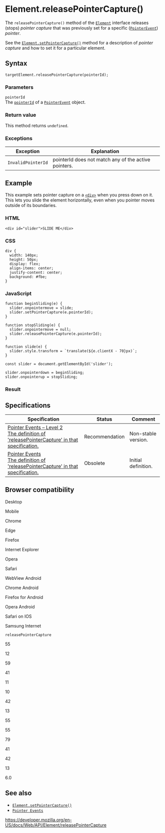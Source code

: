 # Element.releasePointerCapture()

The `releasePointerCapture()` method of the [`Element`](../element) interface releases (stops) _pointer capture_ that was previously set for a specific ([`PointerEvent`](../pointerevent)) _pointer_.

See the [`Element.setPointerCapture()`](setpointercapture) method for a description of _pointer capture_ and how to set it for a particular element.

## Syntax

    targetElement.releasePointerCapture(pointerId);

### Parameters

`pointerId`  
The [`pointerId`](../pointerevent/pointerid) of a [`PointerEvent`](../pointerevent) object.

### Return value

This method returns `undefined`.

### Exceptions

<table><thead><tr class="header"><th>Exception</th><th>Explanation</th></tr></thead><tbody><tr class="odd"><td><code>InvalidPointerId</code></td><td>pointerId does not match any of the active pointers.</td></tr></tbody></table>

## Example

This example sets pointer capture on a [`<div>`](https://developer.mozilla.org/en-US/docs/Web/HTML/Element/div) when you press down on it. This lets you slide the element horizontally, even when you pointer moves outside of its boundaries.

### HTML

    <div id="slider">SLIDE ME</div>

### CSS

    div {
      width: 140px;
      height: 50px;
      display: flex;
      align-items: center;
      justify-content: center;
      background: #fbe;
    }

### JavaScript

    function beginSliding(e) {
      slider.onpointermove = slide;
      slider.setPointerCapture(e.pointerId);
    }

    function stopSliding(e) {
      slider.onpointermove = null;
      slider.releasePointerCapture(e.pointerId);
    }

    function slide(e) {
      slider.style.transform = `translate(${e.clientX - 70}px)`;
    }

    const slider = document.getElementById('slider');

    slider.onpointerdown = beginSliding;
    slider.onpointerup = stopSliding;

### Result

## Specifications

<table><thead><tr class="header"><th>Specification</th><th>Status</th><th>Comment</th></tr></thead><tbody><tr class="odd"><td><a href="https://www.w3.org/TR/pointerevents2/#dom-element-releasepointercapture">Pointer Events – Level 2<br />
<span class="small">The definition of 'releasePointerCapture' in that specification.</span></a></td><td><span class="spec-rec">Recommendation</span></td><td>Non-stable version.</td></tr><tr class="even"><td><a href="https://www.w3.org/TR/pointerevents1/#widl-Element-releasePointerCapture-void-long-pointerId">Pointer Events<br />
<span class="small">The definition of 'releasePointerCapture' in that specification.</span></a></td><td><span class="spec-obsolete">Obsolete</span></td><td>Initial definition.</td></tr></tbody></table>

## Browser compatibility

Desktop

Mobile

Chrome

Edge

Firefox

Internet Explorer

Opera

Safari

WebView Android

Chrome Android

Firefox for Android

Opera Android

Safari on IOS

Samsung Internet

`releasePointerCapture`

55

12

59

41

11

10

42

13

55

55

79

41

42

13

6.0

## See also

- [`Element.setPointerCapture()`](setpointercapture)
- [`Pointer Events`](../pointer_events)

<a href="https://developer.mozilla.org/en-US/docs/Web/API/Element/releasePointerCapture" class="_attribution-link">https://developer.mozilla.org/en-US/docs/Web/API/Element/releasePointerCapture</a>
